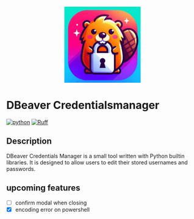 <p align="center">
    <img src="assets/icon.gif" alt="drawing" width="200"/>
</p>

# DBeaver Credentialsmanager
[![python](https://img.shields.io/badge/Python-3.9-3776AB.svg?style=flat&logo=python&logoColor=white)](https://www.python.org)
[![Ruff](https://img.shields.io/endpoint?url=https://raw.githubusercontent.com/astral-sh/ruff/main/assets/badge/v2.json)](https://github.com/astral-sh/ruff)

## Description
DBeaver Credentials Manager is a small tool written with Python builtin libraries. It is designed to allow users to edit their stored usernames and passwords.

## upcoming features
- [ ] confirm modal when closing
- [x] encoding error on powershell